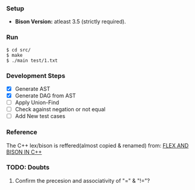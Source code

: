 ### Setup
* **Bison Version:** atleast 3.5 (strictly required).

### Run
```
$ cd src/
$ make
$ ./main test/1.txt
```

### Development Steps
- [x] Generate AST
- [x] Generate DAG from AST
- [ ] Apply Union-Find
- [ ] Check against negation or not equal
- [ ] Add New test cases

### Reference
The C++ lex/bison is reffered(almost copied & renamed) from: [FLEX AND BISON IN C++](http://www.jonathanbeard.io/tutorials/FlexBisonC++.html)


### TODO: Doubts
1. Confirm the precesion and associativity of "=" & "!="?
